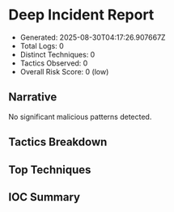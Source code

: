 # Deep Incident Report
- Generated: 2025-08-30T04:17:26.907667Z
- Total Logs: 0
- Distinct Techniques: 0
- Tactics Observed: 0
- Overall Risk Score: 0 (low)

## Narrative
No significant malicious patterns detected.

## Tactics Breakdown

## Top Techniques

## IOC Summary